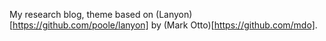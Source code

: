 My research blog, theme based on (Lanyon)[https://github.com/poole/lanyon] by (Mark Otto)[https://github.com/mdo].